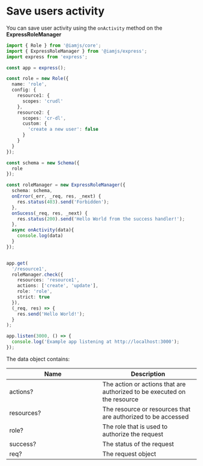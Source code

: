 # Save users activity

You can save user activity using the `onActivity` method on the **ExpressRoleManager**

```typescript
import { Role } from '@iamjs/core';
import { ExpressRoleManager } from '@iamjs/express';
import express from 'express';

const app = express();

const role = new Role({
  name: 'role',
  config: {
    resource1: {
      scopes: 'crudl'
    },
    resource2: {
      scopes: 'cr-dl',
      custom: {
        'create a new user': false
      }
    }
  }
});

const schema = new Schema({
  role
});

const roleManager = new ExpressRoleManager({
  schema: schema,
  onError(_err, _req, res, _next) {
    res.status(403).send('Forbidden');
  },
  onSucess(_req, res, _next) {
    res.status(200).send('Hello World from the success handler!');
  },
  async onActivity(data){
    console.log(data)
  }
});


app.get(
  '/resource1',
  roleManager.check({
    resources: 'resource1',
    actions: ['create', 'update'],
    role: 'role',
    strict: true
  }),
  (_req, res) => {
    res.send('Hello World!');
  }
);

app.listen(3000, () => {
  console.log('Example app listening at http://localhost:3000');
});
```

The data object contains:

<table><thead><tr><th width="230.5">Name</th><th>Description</th></tr></thead><tbody><tr><td>actions?</td><td>The action or actions that are authorized to be executed on the resource</td></tr><tr><td>resources?</td><td>The resource or resources that are authorized to be accessed</td></tr><tr><td>role?</td><td>The role that is used to authorize the request</td></tr><tr><td>success?</td><td>The status of the request</td></tr><tr><td>req?</td><td>The request object</td></tr></tbody></table>

&#x20;
